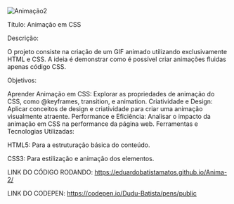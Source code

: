 
![Animação2](https://github.com/EduardoBatistaMatos/Anima-2/assets/162808278/36e5179b-c4f0-4efd-9975-5d4b937eca95)


Título: Animação em CSS

Descrição:

O projeto consiste na criação de um GIF animado utilizando exclusivamente HTML e CSS. A ideia é demonstrar como é possível criar animações fluidas  apenas código CSS.

Objetivos:

Aprender Animação em CSS: Explorar as propriedades de animação do CSS, como @keyframes, transition, e animation.
Criatividade e Design: Aplicar conceitos de design e criatividade para criar uma animação visualmente atraente.
Performance e Eficiência: Analisar o impacto da animação em CSS na performance da página web.
Ferramentas e Tecnologias Utilizadas:


HTML5: Para a estruturação básica do conteúdo.

CSS3: Para estilização e animação dos elementos.


LINK DO CÓDIGO RODANDO: https://eduardobatistamatos.github.io/Anima-2/


LINK DO CODEPEN: https://codepen.io/Dudu-Batista/pens/public

